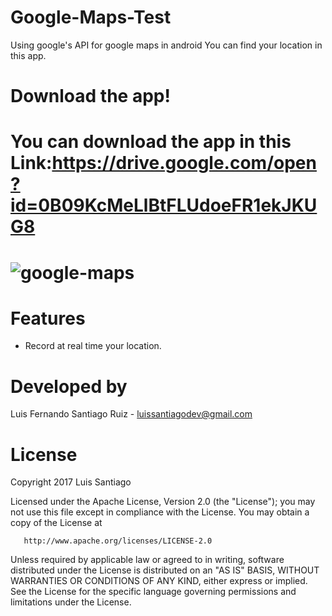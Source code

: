 # Google-Maps-Test
Using google's API for google maps in android You can find your location in this app.
# Download the app!
You can download the app in this Link:https://drive.google.com/open?id=0B09KcMeLlBtFLUdoeFR1ekJKUG8
============
![google-maps](https://user-images.githubusercontent.com/21210652/29150052-cb6eb990-7d3d-11e7-8551-046d7a2d90e2.png)
============
# Features
* Record at real time your location.
# Developed by 
Luis Fernando Santiago Ruiz - luissantiagodev@gmail.com
# License
   Copyright 2017 Luis Santiago

   Licensed under the Apache License, Version 2.0 (the "License");
   you may not use this file except in compliance with the License.
   You may obtain a copy of the License at

       http://www.apache.org/licenses/LICENSE-2.0

   Unless required by applicable law or agreed to in writing, software
   distributed under the License is distributed on an "AS IS" BASIS,
   WITHOUT WARRANTIES OR CONDITIONS OF ANY KIND, either express or implied.
   See the License for the specific language governing permissions and
   limitations under the License.

